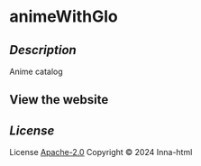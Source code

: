 # animeWithGlo

## *Description*
Anime catalog

## View the website


## *License*
License [Apache-2.0](https://www.apache.org/licenses/LICENSE-2.0) Copyright © 2024 Inna-html
